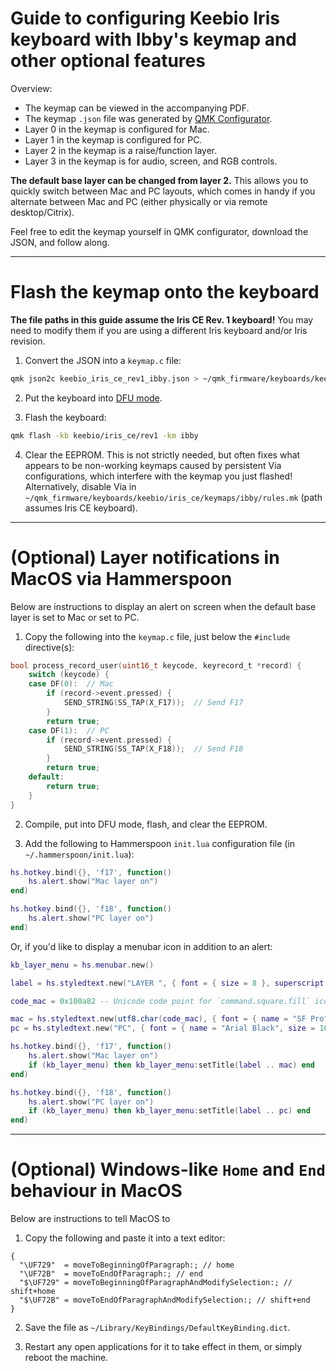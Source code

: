 # Guide to configuring Keebio Iris keyboard with Ibby's keymap and other optional features

Overview:

- The keymap can be viewed in the accompanying PDF.
- The keymap `.json` file was generated by [QMK Configurator](https://config.qmk.fm/).
- Layer 0 in the keymap is configured for Mac.
- Layer 1 in the keymap is configured for PC.
- Layer 2 in the keymap is a raise/function layer.
- Layer 3 in the keymap is for audio, screen, and RGB controls.

**The default base layer can be changed from layer 2.** This allows you to quickly switch between Mac and PC layouts, which comes in handy if you alternate between Mac and PC (either physically or via remote desktop/Citrix).

Feel free to edit the keymap yourself in QMK configurator, download the JSON, and follow along. 

---
# Flash the keymap onto the keyboard

**The file paths in this guide assume the Iris CE Rev. 1 keyboard!** You may need to modify them if you are using a different Iris keyboard and/or Iris revision.

1. Convert the JSON into a `keymap.c` file:

```bash
qmk json2c keebio_iris_ce_rev1_ibby.json > ~/qmk_firmware/keyboards/keebio/iris_ce/keymaps/ibby/keymap.c
```

2. Put the keyboard into [DFU mode](https://docs.qmk.fm/newbs_flashing#put-your-keyboard-into-dfu-bootloader-mode).

3. Flash the keyboard:

```bash
qmk flash -kb keebio/iris_ce/rev1 -km ibby
```

4. Clear the EEPROM. This is not strictly needed, but often fixes what appears to be non-working keymaps caused by persistent Via configurations, which interfere with the keymap you just flashed! Alternatively, disable Via in `~/qmk_firmware/keyboards/keebio/iris_ce/keymaps/ibby/rules.mk` (path assumes Iris CE keyboard).

---
# (Optional) Layer notifications in MacOS via Hammerspoon

Below are instructions to display an alert on screen when the default base layer is set to Mac or set to PC.

1. Copy the following into the `keymap.c` file, just below the `#include` directive(s):

```c
bool process_record_user(uint16_t keycode, keyrecord_t *record) {
	switch (keycode) {
	case DF(0):  // Mac
		if (record->event.pressed) {
			SEND_STRING(SS_TAP(X_F17));  // Send F17
		}
		return true;
	case DF(1):  // PC
		if (record->event.pressed) {
			SEND_STRING(SS_TAP(X_F18));  // Send F18
		}
		return true;
	default:
		return true;
	}
}
```

2. Compile, put into DFU mode, flash, and clear the EEPROM.

3. Add the following to Hammerspoon `init.lua` configuration file (in `~/.hammerspoon/init.lua`):

```lua
hs.hotkey.bind({}, 'f17', function()
    hs.alert.show("Mac layer on")
end)

hs.hotkey.bind({}, 'f18', function()
    hs.alert.show("PC layer on")
end)

```

Or, if you'd like to display a menubar icon in addition to an alert:

```lua
kb_layer_menu = hs.menubar.new()

label = hs.styledtext.new("LAYER ", { font = { size = 8 }, superscript = 0 })

code_mac = 0x100a82 -- Unicode code point for `command.square.fill` icon from SF Pro font

mac = hs.styledtext.new(utf8.char(code_mac), { font = { name = "SF Pro", size = 14 }, superscript = -1, obliqueness = 0.2 })
pc = hs.styledtext.new("PC", { font = { name = "Arial Black", size = 10 }, superscript = 1, obliqueness = 0.2 })

hs.hotkey.bind({}, 'f17', function()
    hs.alert.show("Mac layer on")
    if (kb_layer_menu) then kb_layer_menu:setTitle(label .. mac) end
end)

hs.hotkey.bind({}, 'f18', function()
    hs.alert.show("PC layer on")
    if (kb_layer_menu) then kb_layer_menu:setTitle(label .. pc) end
end)
```

---
# (Optional) Windows-like `Home` and `End` behaviour in MacOS

Below are instructions to tell MacOS to 

1. Copy the following and paste it into a text editor:

```
{
  "\UF729"  = moveToBeginningOfParagraph:; // home
  "\UF72B"  = moveToEndOfParagraph:; // end
  "$\UF729" = moveToBeginningOfParagraphAndModifySelection:; // shift+home
  "$\UF72B" = moveToEndOfParagraphAndModifySelection:; // shift+end
}
```

2. Save the file as `~/Library/KeyBindings/DefaultKeyBinding.dict`.

3. Restart any open applications for it to take effect in them, or simply reboot the machine.
